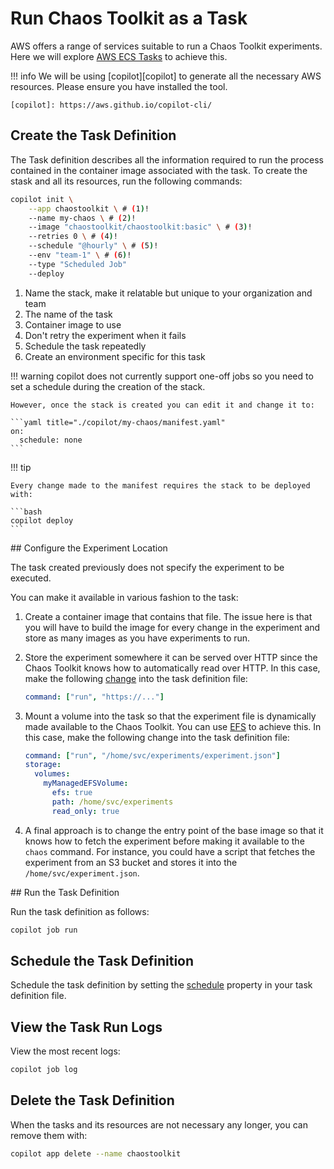 # Run Chaos Toolkit as a Task

AWS offers a range of services suitable to run a Chaos Toolkit experiments.
Here we will explore [AWS ECS Tasks][ecstask] to achieve this.

[ecstask]: https://docs.aws.amazon.com/AmazonECS/latest/developerguide/task_definitions.html


!!! info
    We will be using [copilot][copilot] to generate all the necessary AWS
    resources. Please ensure you have installed the tool.

    [copilot]: https://aws.github.io/copilot-cli/

## Create the Task Definition

The Task definition describes all the information required to run the
process contained in the container image associated with the task. To create
the stask and all its resources, run the following commands:

```bash
copilot init \
    --app chaostoolkit \ # (1)!
    --name my-chaos \ # (2)!
    --image "chaostoolkit/chaostoolkit:basic" \ # (3)!
    --retries 0 \ # (4)!
    --schedule "@hourly" \ # (5)!
    --env "team-1" \ # (6)!
    --type "Scheduled Job"
    --deploy
```

1. Name the stack, make it relatable but unique to your organization and team
2. The name of the task
3. Container image to use
4. Don't retry the experiment when it fails
5. Schedule the task repeatedly
6. Create an environment specific for this task

!!! warning
    copilot does not currently support one-off jobs so you need to set
    a schedule during the creation of the stack.

    However, once the stack is created you can edit it and change it to:

    ```yaml title="./copilot/my-chaos/manifest.yaml"
    on:
      schedule: none
    ```

!!! tip

    Every change made to the manifest requires the stack to be deployed with:

    ```bash
    copilot deploy
    ```

## Configure the Experiment Location

The task created previously does not specify the experiment to be executed.

You can make it available in various fashion to the task:

1. Create a container image that contains that file. The issue here is that
   you will have to build the image for every change in the experiment and
   store as many images as you have experiments to run.
2. Store the experiment somewhere it can be served over HTTP since the
   Chaos Toolkit knows how to automatically read over HTTP. In this case,
   make the following [change][cmd] into the task definition file:

    ```yaml title="./copilot/my-chaos/manifest.yaml"
    command: ["run", "https://..."]
    ```

3. Mount a volume into the task so that the experiment file is dynamically
   made available to the Chaos Toolkit. You can use [EFS][efs] to achieve this.
   In this case, make the following change into the task definition file:

    ```yaml title="./copilot/my-chaos/manifest.yaml"
    command: ["run", "/home/svc/experiments/experiment.json"]
    storage:
      volumes:
        myManagedEFSVolume:
          efs: true
          path: /home/svc/experiments
          read_only: true
    ```

[cmd]: https://aws.github.io/copilot-cli/docs/manifest/scheduled-job/#command
[efs]: https://aws.github.io/copilot-cli/docs/developing/storage/#managed-efs

4. A final approach is to change the entry point of the base image so that
   it knows how to fetch the experiment before making it available to the
   `chaos` command. For instance, you could have a script that fetches the
   experiment from an S3 bucket and stores it into the
   `/home/svc/experiment.json`.

## Run the Task Definition

Run the task definition as follows:

```bash
copilot job run
```

## Schedule the Task Definition

Schedule the task definition by setting the [schedule][sched] property
in your task definition file.

[sched]: https://aws.github.io/copilot-cli/docs/manifest/scheduled-job/#on-schedule

## View the Task Run Logs

View the most recent logs:

```bash
copilot job log
```

## Delete the Task Definition

When the tasks and its resources are not necessary any longer, you can
remove them with:

```bash
copilot app delete --name chaostoolkit
```
